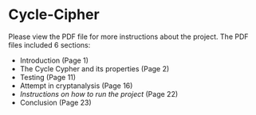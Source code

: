 # Cycle-Cipher
Please view the PDF file for more instructions about the project. 
The PDF files included 6 sections:
- Introduction (Page 1)
- The Cycle Cypher and its properties (Page 2)
- Testing (Page 11)
- Attempt in cryptanalysis (Page 16)
- *Instructions on how to run the project* (Page 22)
- Conclusion (Page 23)

